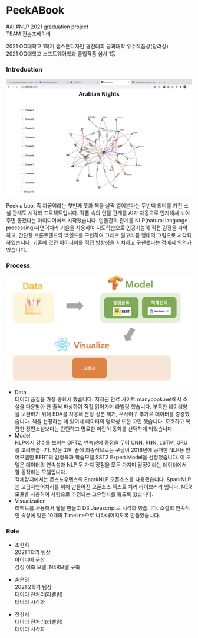 # PeekABook  
#AI #NLP
2021 graduation project  
TEAM 전손조베이비  
  
  2021 OO대학교 1학기 캡스톤디자인 경진대회 공과대학 우수작품상(장려상)  
  2021 OO대학교 소프트웨어학과 졸업작품 심사 1등  
    
      
      
### Introduction  
  <p align="center"><img src="img/D3_Visualization.png" width="900"></p> 
  Peek a boo, 즉 까꿍이라는 첫번째 뜻과 책을 살짝 열어본다는 두번째 의미를 가진 소설 관계도 시각화 프로젝트입니다. 작품 속의 인물 관계를 AI가 자동으로 인지해서 보여주면 좋겠다는 아이디어에서 시작했습니다. 인물간의 관계를 NLP(natural language processing)자연어처리 기술을 사용하여 지도학습으로 인공지능이 직접 감정을 파악하고, 간단한 프론트엔드와 백엔드를 구현하여 그래프 알고리즘 형태의 그림으로 시각화하였습니다. 기존에 없던 아이디어를 직접 방향성을 서치하고 구현했다는 점에서 의의가 있습니다.
   
### Process. 
  <p align="center"><img src="img/Process.png" width="700"></p>   
    
  - Data  
  데이터 품질을 가장 중요시 했습니다. 저작권 만료 사이트 manybook.net에서 소설을 다운받아 한 줄씩 파싱하여 직접 읽어가며 라벨링 했습니다. 부족한 데이터양을 보완하기 위해 EDA를 차용해 문장 성분 제거, 부사어구 추가로 데이터를 증강했습니다. 책을 선정하는 데 있어서 데이터의 명확성 또한 고민 했습니다. 모호하고 복잡한 장편소설보다는 간단하고 명료한 어린이 동화를 선택하게 되었습니다.  
  - Model  
  NLP에서 강수를 보이는 GPT2, 연속성에 중점을 두어 CNN, RNN, LSTM, GRU를 고려했습니다. 많은 고민 끝에 최종적으로는 구글이 2018년에 공개한 NLP용 언어모델인 BERT의 감정특화 학습모델 SST2 Expert Model을 선정했습니다. 이 모델은 데이터의 연속성과 NLP 두 가지 장점을 모두 가지며 감정이라는 데이터에서 잘 동작하는 모델입니다.  
  객체탐지에서는 존스노우랩스의 SparkNLP 오픈소스를 사용했습니다. SparkNLP는 고급자연어처리를 위해 만들어진 오픈소스 텍스트 처리 라이브러리 입니다. NER모듈을 사용하여 사람으로 추정되는 고유명사를 뽑도록 했습니다.  
  - Visualization   
  리액트를 사용해서 웹을 만들고 D3 Javascript로 시각화 했습니다. 소설의 연속적인 속상에 맞춘 10개의 Timeline으로 나타내어지도록 만들었습니다.  
  
### Role
+ 조한희  
 2021 1학기 팀장    
 아이디어 구상  
 감정 예측 모델, NER모델 구축  

+ 손은영  
  2021 2학기 팀장  
   데이터 전처리(라벨링)  
   데이터 시각화    
   
+ 전한서  
   데이터 전처리(라벨링)  
   데이터 시각화
